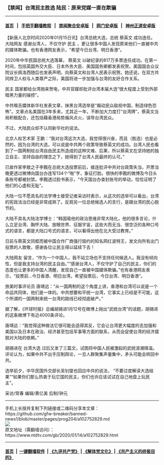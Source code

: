 ### 【禁闻】台湾民主胜选 陆民：原来党媒一直在欺骗﻿﻿
------------------------

#### [首页](https://github.com/gfw-breaker/banned-news1/blob/master/README.md) &nbsp;&nbsp;|&nbsp;&nbsp; [手把手翻墙教程](https://github.com/gfw-breaker/guides/wiki) &nbsp;&nbsp;|&nbsp;&nbsp; [禁闻聚合安卓版](https://github.com/gfw-breaker/bn-android) &nbsp;&nbsp;|&nbsp;&nbsp; [网门安卓版](https://github.com/oGate2/oGate) &nbsp;&nbsp;|&nbsp;&nbsp; [神州正道安卓版](https://github.com/SzzdOgate/update) 



<div><div class="post_content" itemprop="articleBody">
 <p>
  【新唐人北京时间2020年01月15日讯】台湾总统大选，总统
  <ok href="https://www.ntdtv.com/gb/蔡英文.htm">
   蔡英文
  </ok>
  成功连任。
  <ok href="https://www.ntdtv.com/gb/大陆网友.htm">
   大陆网友
  </ok>
  感谢台湾人，不仅守护
  <ok href="https://www.ntdtv.com/gb/民主.htm">
   民主
  </ok>
  ，更让很多中国人发现原来他们一直被中共的媒体欺骗。也有香港网友表示，“希望今日台湾、明日香港”。
 </p>
 <p>
  2020年中华民国总统大选落幕，
  <ok href="https://www.ntdtv.com/gb/蔡英文.htm">
   蔡英文
  </ok>
  以破纪录的817万多票连任成功。在第一时间，包括英国外交大臣、日本外务大臣、美国国务卿都发表祝贺。美国国会众议院议长佩洛西随后也发表声明，向蔡英文和台湾人民表示祝贺。她还说，在双方共同捍卫人权与人类尊严之际，美国将进一步加强与台湾的友好合作关系。
 </p>
 <p>
  <ok href="https://www.ntdtv.com/gb/民主.htm">
   民主
  </ok>
  国家都给台湾捎来贺电，中共官媒却批评台湾本届大选“很大程度上受到外部暗黑力量的操控”。
 </p>
 <p>
  中共喉舌媒体新华社发表文章，抹黑台湾选举是“煽动民众敌视中国，制造绿色恐怖”。文章点名美国在3年多来，尤其近一年，不断加大力度打“台湾牌”，蔡英文当局积极配合，还包括藉香港局势煽风点火，误导台湾民众。
 </p>
 <p>
  不过，大陆民众却不认同新华社的说法。
 </p>
 <p>
  北京人权艺术家 王鹏：“我对台湾这次大选，我觉得很兴奋，而且（胜选）也是必然的，因为台湾的大选，可以说是中共两个政策导致蔡英文的成功。台湾人民也看到了一国两制给台湾自由民主所造成的这种灾难、后果，所以蔡英文在坚持她的独立自主、坚持自由的理念之下，她得到了台湾人民最终的认可。”
 </p>
 <p>
  已故作家李敖之子李戡在总统大选投票前后，接连批评中共对台政策失当，开票当晚更透过微博向国台办连写134个“啪”字，象征打脸。很快的李戡的微博及今日头条账号都被封禁。李戡透过脸书表示，“今天国台办查封账号的举动，恰恰证明了他们的心虚和无耻”。
 </p>
 <p>
  大陆一位不愿具名的法学博士接受记者采访时表示，从这次的选举可以看出，台湾的宪政法治已经是非常成熟了。反观另一位总统候选人的言行，是跟台湾的民心脱节的。
 </p>
 <p>
  大陆不具名大陆法学博士：“韩国瑜他的政治思维非常大陆化，他的很多言论，什么立足台湾、胸怀大陆、放眼世界、征服宇宙，这些大而无当、很空泛的各种口号式的语言，都是大陆口号式的语言，可以看得出他在北大受过教育。”
 </p>
 <p>
  日前与蔡英文同框而被中国合作厂商强行毁约的知名网红波特王，发文向所有出门投票的人致敬，感谢各位让民主得以延续下去！
 </p>
 <p>
  <ok href="https://www.ntdtv.com/gb/大陆网友.htm">
   大陆网友
  </ok>
  留言，“作为一个中国人，我不站立场也不支持任何候选人。我没有倾向性，但是我支持台湾的民主自由。”“感谢台湾人，不仅守护了自己的民主，你们的态度也让更多的中国人清醒，发现自己一直被中国媒体欺骗。”也有香港网友表示，“投票前…今日香港、明日台湾，希望投票后，今日台湾、明日香港”。
 </p>
 <p>
  旅美时事评论员 唐靖远：“从一国两制的这个角度上讲，香港和台湾可以说是一个命运共同体，他们是一体的。中共想要和平统一台湾，它事实上已经是不可能，这个所谓的一国两制来统一台湾的路线已经彻底破产。”
 </p>
 <p>
  据了解，《环球时报》总编胡锡进1月12号在微博上抛出“武统台湾”的话题，胡锡进的这条微博下有近4000条评论。
 </p>
 <p>
  唐靖远：“我觉得这种做法它很可能会适得其反，它会让台湾更大幅度的去加强和美国以及日本在政治、经济甚至包括军事等方面的联系，从而会促使台湾的经济摆脱对大陆的依赖。”
 </p>
 <p>
  胡锡进在
  <ok href="https://www.ntdtv.com/gb/台湾大选.htm">
   台湾大选
  </ok>
  过后又发了三篇文，试图将中国人民被激起的武统浪潮降温。评论认为，如果中共不出手压制舆论，一旦人群聚集声量集中，矛头可能会转回中共。
 </p>
 <p>
  选举前夕，中华民国外交部长吴钊燮也回应中共的说法， “不要过度解读大选结果”“如果你们那么热衷于玩它国的民主，你们也许应该试试在自己地盘上玩民主”。
 </p>
 <p>
  采访/常春 编辑/黄亿美 后制/钟元
 </p>
 <div class="single_ad">
 </div>
</div>
</div>
<hr/>
手机上长按并复制下列链接或二维码分享本文章：<br/>
https://github.com/gfw-breaker/banned-news1/blob/master/pages/prog204/a102752829.md <br/>
<a href='https://github.com/gfw-breaker/banned-news1/blob/master/pages/prog204/a102752829.md'><img src='https://github.com/gfw-breaker/banned-news1/blob/master/pages/prog204/a102752829.md.png'/></a> <br/>
原文地址（需翻墙访问）：https://www.ntdtv.com/gb/2020/01/14/a102752829.html


------------------------
#### [首页](https://github.com/gfw-breaker/banned-news1/blob/master/README.md) &nbsp;|&nbsp; [一键翻墙软件](https://github.com/gfw-breaker/nogfw/blob/master/README.md) &nbsp;| [《九评共产党》](https://github.com/gfw-breaker/9ping.md/blob/master/README.md#九评之一评共产党是什么) | [《解体党文化》](https://github.com/gfw-breaker/jtdwh.md/blob/master/README.md) | [《共产主义的终极目的》](https://github.com/gfw-breaker/gczydzjmd.md/blob/master/README.md)


<img src='http://gfw-breaker.win/banned-news/pages/prog204/a102752829.md' width='0px' height='0px'/>